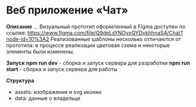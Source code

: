# Веб приложение «Чат»

**Описание**
...
Визуальный прототип оформленный в Figma доступен по ссылке: https://www.figma.com/file/Q9deLsYNOyxQYDvkhhnaS4/Chat?node-id=10%3A2
Реализованные шаблоны несколько отличаются от прототипа: в процессе реализации цветовая схема и некоторые элементы были изменены.

**Запуск**
**npm run dev** - сборка и запуск сервера для разработки
**npm run start** - сборка и запуск сервера для работы

**Структура**
- assets: изображения и svg иконки
- data: данные о владельце 

